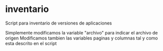 # inventario
Script para inventario de versiones de aplicaciones

Simplemente modificamos la variable "archivo" para indicar el archivo de origen 
Modificamos tambien las variables paginas y columnas tal y como esta descrito en el script

